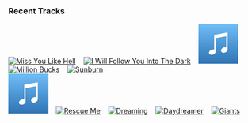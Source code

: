 ### Recent Tracks
[<img src='https://lastfm.freetls.fastly.net/i/u/300x300/c87641bcec05b49c6fe6220ca5391ed5.png' width='16%' height='16%' alt='Miss You Like Hell'>](https://www.last.fm/music/nightly/_/miss%2byou%2blike%2bhell)&nbsp;&nbsp;&nbsp;&nbsp;[<img src='https://lastfm.freetls.fastly.net/i/u/300x300/e75c6fe7df0c4cefb230704cc1adb0ce.png' width='16%' height='16%' alt='I Will Follow You Into The Dark'>](https://www.last.fm/music/death%2bcab%2bfor%2bcutie/_/i%2bwill%2bfollow%2byou%2binto%2bthe%2bdark)&nbsp;&nbsp;&nbsp;&nbsp;[<img src='https://github.com/atfinke/atfinke/blob/master/placeholder.jpeg?raw=true' width='16%' height='16%' alt='THATS ALL'>](https://www.last.fm/music/mauwe/_/that%2527s%2ball)&nbsp;&nbsp;&nbsp;&nbsp;[<img src='https://lastfm.freetls.fastly.net/i/u/300x300/9777c88e67e3d1b647a72d71408a4ace.png' width='16%' height='16%' alt='Million Bucks'>](https://www.last.fm/music/smallpools/_/million%2bbucks)&nbsp;&nbsp;&nbsp;&nbsp;[<img src='https://lastfm.freetls.fastly.net/i/u/300x300/91021a019c7551861065eb79fd86c59b.png' width='16%' height='16%' alt='Sunburn'>](https://www.last.fm/music/droeloe/_/sunburn)&nbsp;&nbsp;&nbsp;&nbsp;<br>[<img src='https://github.com/atfinke/atfinke/blob/master/placeholder.jpeg?raw=true' width='16%' height='16%' alt='THE PRINCE'>](https://www.last.fm/music/madeon/_/the%2bprince)&nbsp;&nbsp;&nbsp;&nbsp;[<img src='https://lastfm.freetls.fastly.net/i/u/300x300/be0beeae5e4d45ac6c6df7913258574d.png' width='16%' height='16%' alt='Rescue Me'>](https://www.last.fm/music/onerepublic/_/rescue%2bme)&nbsp;&nbsp;&nbsp;&nbsp;[<img src='https://lastfm.freetls.fastly.net/i/u/300x300/99091aee8b5b47a9c740edae61864f44.png' width='16%' height='16%' alt='Dreaming'>](https://www.last.fm/music/smallpools/_/dreaming)&nbsp;&nbsp;&nbsp;&nbsp;[<img src='https://lastfm.freetls.fastly.net/i/u/300x300/1f401ae5308ce2993612410227dfdd93.png' width='16%' height='16%' alt='Daydreamer'>](https://www.last.fm/music/aurora/_/daydreamer)&nbsp;&nbsp;&nbsp;&nbsp;[<img src='https://lastfm.freetls.fastly.net/i/u/300x300/8223518615088327299ea42d43ffdec5.png' width='16%' height='16%' alt='Giants'>](https://www.last.fm/music/jackson%2bguthy/_/giants)&nbsp;&nbsp;&nbsp;&nbsp;<br>